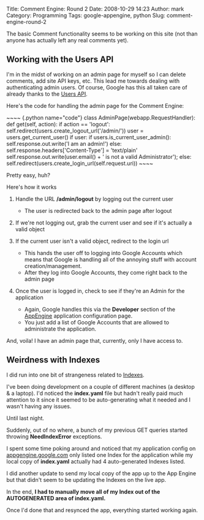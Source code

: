 Title: Comment Engine:  Round 2
Date: 2008-10-29 14:23
Author: mark
Category: Programming
Tags: google-appengine, python
Slug: comment-engine-round-2

The basic Comment functionality seems to be working on this site (not
than anyone has actually left any real comments yet).

</p>

## Working with the Users API

</p>

I'm in the midst of working on an admin page for myself so I can delete
comments, add site API keys, etc. This lead me towards dealing with
authenticating admin users. Of course, Google has this all taken care of
already thanks to the [Users API][].

</p>

Here's the code for handling the admin page for the Comment Engine:

</p>

<p>
~~~~ {.python name="code"}
class AdminPage(webapp.RequestHandler):    def get(self, action):        if action == 'logout':            self.redirect(users.create_logout_url('/admin/'))        user = users.get_current_user()        if user:            if users.is_current_user_admin():                self.response.out.write('I am an admin!')            else:                self.response.headers['Content-Type'] = 'text/plain'                self.response.out.write(user.email() + ' is not a valid Administrator');        else:            self.redirect(users.create_login_url(self.request.uri))
~~~~

</p>

Pretty easy, huh?

</p>

Here's how it works

</p>

1.  Handle the URL **/admin/logout** by logging out the current user
    </p>

    -   The user is redirected back to the admin page after logout

2.  If we're not logging out, grab the current user and see if it's
    actually a valid object
3.  If the current user isn't a valid object, redirect to the login url
    </p>

    -   This hands the user off to logging into Google Accounts which
        means that Google is handling all of the annoying stuff with
        account creation/management.
    -   After they log into Google Accounts, they come right back to the
        admin page

4.  Once the user is logged in, check to see if they're an Admin for the
    application
    </p>

    -   Again, Google handles this via the **Developer** section of the
        [AppEngine][] application configuration page.
    -   You just add a list of Google Accounts that are allowed to
        administrate the application.

</p>

And, voila! I have an admin page that, currently, only I have access to.

</p>

## Weirdness with Indexes

</p>

I did run into one bit of strangeness related to [Indexes][].

</p>

I've been doing development on a couple of different machines (a desktop
& a laptop). I'd noticed the **index.yaml** file but hadn't really paid
much attention to it since it seemed to be auto-generating what it
needed and I wasn't having any issues.

</p>

Until last night.

</p>

Suddenly, out of no where, a bunch of my previous GET queries started
throwing **NeedIndexError** exceptions.

</p>

I spent some time poking around and noticed that my application config
on [appgengine.google.com][AppEngine] only listed one Index for the
application while my local copy of **index.yaml** actually had 4
auto-generated Indexes listed.

</p>

I did another update to send my local copy of the app up to the App
Engine but that didn't seem to be updating the Indexes on the live app.

</p>

In the end, **I had to manually move all of my Index out of the
AUTOGENERATED area of index.yaml.**

</p>

Once I'd done that and resynced the app, everything started working
again.

</p>

  [Users API]: http://code.google.com/appengine/docs/users/
  [AppEngine]: http://appengine.google.com/
  [Indexes]: http://code.google.com/appengine/docs/configuringindexes.html
